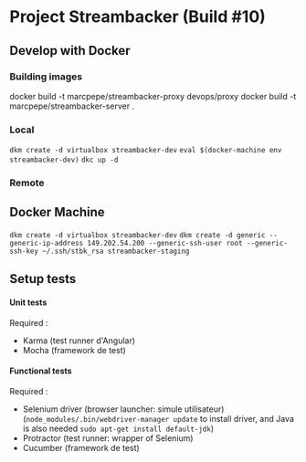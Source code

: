 # Project Streambacker (Build #10)

## Develop with Docker

### Building images

docker build -t marcpepe/streambacker-proxy devops/proxy
docker build -t marcpepe/streambacker-server .

### Local

`dkm create -d virtualbox streambacker-dev`
`eval $(docker-machine env streambacker-dev)`
`dkc up -d`

### Remote

## Docker Machine

`dkm create -d virtualbox streambacker-dev`
`dkm create -d generic --generic-ip-address 149.202.54.200 --generic-ssh-user root --generic-ssh-key ~/.ssh/stbk_rsa streambacker-staging`

## Setup tests

#### Unit tests

Required :
- Karma (test runner d'Angular)
- Mocha (framework de test)


#### Functional tests

Required :
- Selenium driver (browser launcher: simule utilisateur) (`node_modules/.bin/webdriver-manager update` to install driver, and Java is also needed `sudo apt-get install default-jdk`)
- Protractor (test runner: wrapper of Selenium)
- Cucumber (framework de test)

